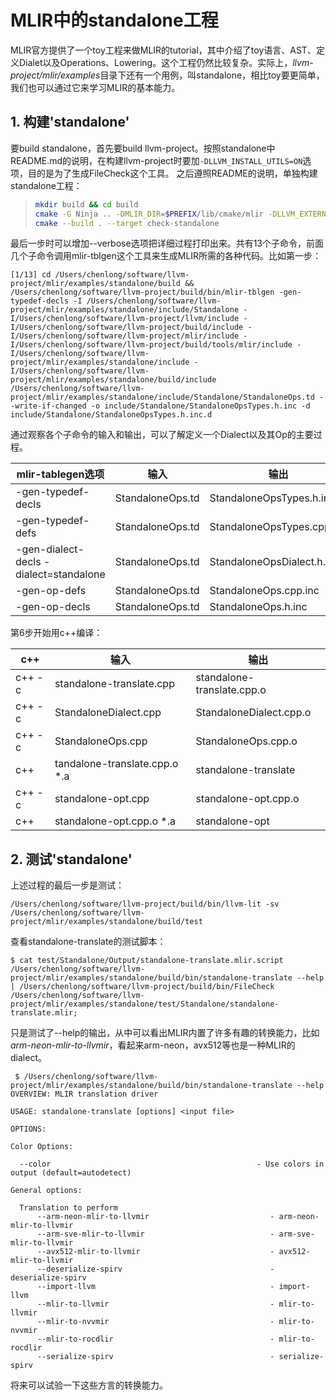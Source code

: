 # MLIR中的standalone工程
MLIR官方提供了一个toy工程来做MLIR的tutorial，其中介绍了toy语言、AST、定义Dialet以及Operations、Lowering。这个工程仍然比较复杂。实际上，*llvm-project/mlir/examples*目录下还有一个用例，叫standalone，相比toy要更简单，我们也可以通过它来学习MLIR的基本能力。

## 1. 构建'standalone'
要build standalone，首先要build llvm-project。按照standalone中README.md的说明，在构建llvm-project时要加`-DLLVM_INSTALL_UTILS=ON`选项，目的是为了生成FileCheck这个工具。 
之后遵照README的说明，单独构建standalone工程：
> ```sh
> mkdir build && cd build
> cmake -G Ninja .. -DMLIR_DIR=$PREFIX/lib/cmake/mlir -DLLVM_EXTERNAL_LIT=$BUILD_DIR/bin/llvm-lit
> cmake --build . --target check-standalone
> ```
最后一步时可以增加--verbose选项把详细过程打印出来。共有13个子命令，前面几个子命令调用mlir-tblgen这个工具来生成MLIR所需的各种代码。比如第一步：
```shell
[1/13] cd /Users/chenlong/software/llvm-project/mlir/examples/standalone/build && /Users/chenlong/software/llvm-project/build/bin/mlir-tblgen -gen-typedef-decls -I /Users/chenlong/software/llvm-project/mlir/examples/standalone/include/Standalone -I/Users/chenlong/software/llvm-project/llvm/include -I/Users/chenlong/software/llvm-project/build/include -I/Users/chenlong/software/llvm-project/mlir/include -I/Users/chenlong/software/llvm-project/build/tools/mlir/include -I/Users/chenlong/software/llvm-project/mlir/examples/standalone/include -I/Users/chenlong/software/llvm-project/mlir/examples/standalone/build/include /Users/chenlong/software/llvm-project/mlir/examples/standalone/include/Standalone/StandaloneOps.td --write-if-changed -o include/Standalone/StandaloneOpsTypes.h.inc -d include/Standalone/StandaloneOpsTypes.h.inc.d
```
通过观察各个子命令的输入和输出，可以了解定义一个Dialect以及其Op的主要过程。

|mlir-tablegen选项|输入|输出|
|----|----|----|
|-gen-typedef-decls|StandaloneOps.td|StandaloneOpsTypes.h.inc|
|-gen-typedef-defs|StandaloneOps.td|StandaloneOpsTypes.cpp.inc|
|-gen-dialect-decls -dialect=standalone|StandaloneOps.td|StandaloneOpsDialect.h.inc
|-gen-op-defs|StandaloneOps.td|StandaloneOps.cpp.inc|
|-gen-op-decls|StandaloneOps.td|StandaloneOps.h.inc|

第6步开始用c++编译：

|c++|输入|输出|
|----|----|----|
|c++ -c|standalone-translate.cpp|standalone-translate.cpp.o|
|c++ -c|StandaloneDialect.cpp|StandaloneDialect.cpp.o|
|c++ -c|StandaloneOps.cpp|StandaloneOps.cpp.o|
|c++ |tandalone-translate.cpp.o *.a |standalone-translate|
|c++ -c|standalone-opt.cpp|standalone-opt.cpp.o|
|c++ |standalone-opt.cpp.o *.a|standalone-opt|

## 2. 测试'standalone'
上述过程的最后一步是测试：
```
/Users/chenlong/software/llvm-project/build/bin/llvm-lit -sv /Users/chenlong/software/llvm-project/mlir/examples/standalone/build/test
```
查看standalone-translate的测试脚本：
```shell
$ cat test/Standalone/Output/standalone-translate.mlir.script 
/Users/chenlong/software/llvm-project/mlir/examples/standalone/build/bin/standalone-translate --help | /Users/chenlong/software/llvm-project/build/bin/FileCheck /Users/chenlong/software/llvm-project/mlir/examples/standalone/test/Standalone/standalone-translate.mlir;
```
只是测试了--help的输出，从中可以看出MLIR内置了许多有趣的转换能力，比如*arm-neon-mlir-to-llvmir*，看起来arm-neon，avx512等也是一种MLIR的dialect。
```shell
 $ /Users/chenlong/software/llvm-project/mlir/examples/standalone/build/bin/standalone-translate --help
OVERVIEW: MLIR translation driver

USAGE: standalone-translate [options] <input file>

OPTIONS:

Color Options:

  --color                                              - Use colors in output (default=autodetect)

General options:

  Translation to perform
      --arm-neon-mlir-to-llvmir                           - arm-neon-mlir-to-llvmir
      --arm-sve-mlir-to-llvmir                            - arm-sve-mlir-to-llvmir
      --avx512-mlir-to-llvmir                             - avx512-mlir-to-llvmir
      --deserialize-spirv                                 - deserialize-spirv
      --import-llvm                                       - import-llvm
      --mlir-to-llvmir                                    - mlir-to-llvmir
      --mlir-to-nvvmir                                    - mlir-to-nvvmir
      --mlir-to-rocdlir                                   - mlir-to-rocdlir
      --serialize-spirv                                   - serialize-spirv
```
将来可以试验一下这些方言的转换能力。